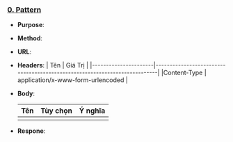 ### [**0. Pattern**](#0-pattern)

- **Purpose**: 

- **Method**: 

- **URL**: 

- **Headers**: 
    | Tên                  | Giá Trị                                                                   |
    |----------------------|---------------------------------------------------------------------------|
    |Content-Type          | application/x-www-form-urlencoded                                         |
- **Body**:
  
    | Tên                   | Tùy chọn | Ý nghĩa                                                                           |
    |-----------------------|----------|-----------------------------------------------------------------------------------|
    |         |  |                                           |

- **Respone**:

